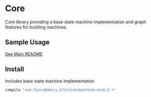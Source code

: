 # Core
Core library providing a base state machine implementation and graph features for building machines.

## Sample Usage
[See Main README](../)

## Install
Includes base state machine implementation
```groovy
compile "com.ToxicBakery.kfinstatemachine:core:2.+"
```
